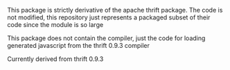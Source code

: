 This package is strictly derivative of the apache thrift package. The code is not modified, this repository just represents a packaged subset of their code since the module is so large

This package does not contain the compiler, just the code for loading generated javascript from the thrift 0.9.3 compiler

Currently derived from thrift 0.9.3